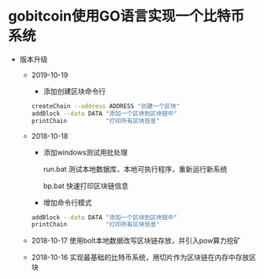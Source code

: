# gobitcoin使用GO语言实现一个比特币系统

- 版本升级

  - 2019-10-19

    - 添加创建区块命令行

    ```bash
    createChain --address ADDRESS "创建一个区块"
    addBlock --data DATA "添加一个区块到区块链中"
    printChain           "打印所有区块信息"
    ```

  - 2018-10-18 

       - 添加windows测试用批处理

            run.bat   测试本地数据库，本地可执行程序，重新运行新系统

            bp.bat    快速打印区块链信息

       - 增加命令行模式

       ```bash
       addBlock --data DATA "添加一个区块到区块链中"
       printChain           "打印所有区块信息"
       ```

  - 2018-10-17 使用bolt本地数据改写区块链存放，并引入pow算力挖矿

  - 2018-10-16 实现最基础的比特币系统，用切片作为区块链在内存中存放区块

